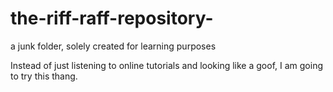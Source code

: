 # the-riff-raff-repository-
a junk folder, solely created for learning purposes

Instead of just listening to online tutorials and looking like a goof, I am going to try this thang.
